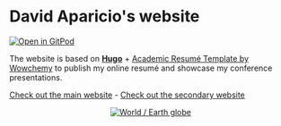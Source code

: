 # David Aparicio's website

[![Open in GitPod](https://gitpod.io/button/open-in-gitpod.svg)](https://gitpod.io/#https://gitlab.com/davidaparicio/website)

The website is based on **[Hugo](https://gohugo.io/)** + [Academic Resumé Template by Wowchemy](https://wowchemy.com/docs/) to publish my online resumé and showcase my conference presentations.

[Check out the main website](https://davidaparicio.gitlab.io/website/) - 
[Check out the secondary website](https://davidaparicio.github.io/website/)

<p align="center"><a href="https://davidaparicio.gitlab.io/website/" target="_blank" rel="noopener"><img src="http://icongal.com/gallery/image/146720/earth_world_internet.png" alt="World / Earth globe"></a></p>